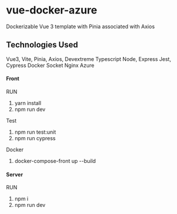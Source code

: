 # vue-docker-azure

Dockerizable Vue 3 template with Pinia associated with Axios

## Technologies Used

Vue3, Vite, Pinia, Axios, Devextreme
Typescript
Node, Express
Jest, Cypress
Docker
Socket
Nginx
Azure

#### Front

RUN

1. yarn install
2. npm run dev

Test

1.  npm run test:unit
2.  npm run cypress

Docker

1. docker-compose-front up --build

#### Server

RUN

1.  npm i
2.  npm run dev
